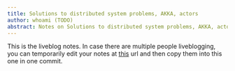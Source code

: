 ```yaml
---
title: Solutions to distributed system problems, AKKA, actors
author: whoami (TODO)
abstract: Notes on Solutions to distributed system problems, AKKA, actors
---
```


This is the liveblog notes.  In case there are multiple
people liveblogging, you can temporarily edit your notes
at [this](solutions-to-distrib/template.md) url and then copy them into this one in one
commit.
